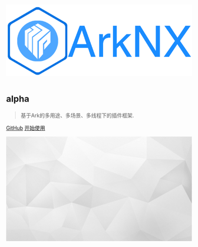 ![logo](_images/logo.png ':size=353x136')

# <small>alpha</small>

> 基于Ark的多用途、多场景、多线程下的插件框架.

[GitHub](https://github.com/QuadHex/ArkNX)
[开始使用](#ArkNX)

<!-- background image -->
![background](_images/bg.jpg)
